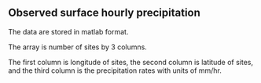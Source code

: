## Observed surface hourly precipitation

The data are stored in matlab format.

The array is number of sites by 3 columns.

The first column is longitude of sites, 
the second column is latitude of sites, 
and the third column is the precipitation rates with units of mm/hr.
